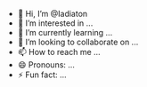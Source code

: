 - 👋 Hi, I’m @Iadiaton
- 👀 I’m interested in ...
- 🌱 I’m currently learning ...
- 💞️ I’m looking to collaborate on ...
- 📫 How to reach me ...
- 😄 Pronouns: ...
- ⚡ Fun fact: ...

<!---
Iadiaton/Iadiaton is a ✨ special ✨ repository because its `README.md` (this file) appears on your GitHub profile.
You can click the Preview link to take a look at your changes.
--->
